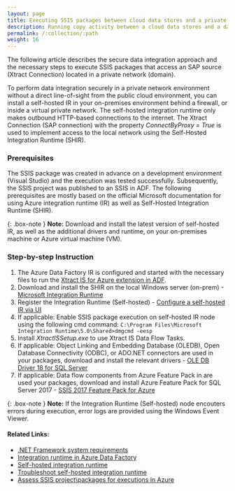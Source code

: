 ```yaml
---
layout: page
title: Executing SSIS packages between cloud data stores and a private network data storage.
description: Running copy activity between a cloud data stores and a data store in private network
permalink: /:collection/:path
weight: 16
---
```


The following article describes the secure data integration approach and the necessary steps to execute SSIS packages that access an SAP source (Xtract Connection) located in a private network (domain).

To perform data integration securely in a private network environment without a direct line-of-sight from the public cloud environment, you can install a self-hosted IR in your on-premises environment behind a firewall, or inside a virtual private network. 
The self-hosted integration runtime only makes outbound HTTP-based connections to the internet. 
The Xtract Connection (SAP connection) with the property *ConnectByProxy = True* is used to implement access to the local network using the Self-Hosted Integration Runtime (SHIR).

### Prerequisites

The SSIS package was created in advance on a development environment (Visual Studio) and the execution was tested successfully. Subsequently, the SSIS project was published to an SSIS in ADF.
The following prerequisites are mostly based on the official Microsoft documentation for using Azure integration runtime (IR) as well as Self-Hosted Integration Runtime (SHIR). 

{: .box-note }
**Note:** Download and install the latest version of self-hosted IR, as well as the additional drivers and runtime, on your on-premises machine or Azure virtual machine (VM).

### Step-by-step Instruction

1. The Azure Data Factory IR is configured and started with the necessary files to run the [Xtract IS for Azure extension in ADF](https://help.theobald-software.com/en/xtract-is/for-azure/installation).
2. Download and install the SHIR on the local Windows server (on-prem) -[Microsoft Integration Runtime](https://www.microsoft.com/en-us/download/details.aspx?id=39717)
3. Register the Integration Runtime (Self-hosted) - [Configure a self-hosted IR via UI](https://learn.microsoft.com/en-US/azure/data-factory/create-self-hosted-integration-runtime?tabs=data-factory#configure-a-self-hosted-ir-via-ui)
4. If applicable: Enable SSIS package execution on self-hosted IR node using the following cmd command: `C:\Program Files\Microsoft Integration Runtime\5.0\Shared>dmgcmd -eesp`
5. Install *XtractISSetup.exe* to use Xtract IS Data Flow Tasks.
6. If applicable: Object Linking and Embedding Database (OLEDB), Open Database Connectivity (ODBC), or ADO.NET connectors are used in your packages, download and install the relevant drivers - [OLE DB Driver 18 for SQL Server](https://www.microsoft.com/en-us/download/details.aspx?id=56730)
7. If applicable: Data flow components from Azure Feature Pack in are used your packages, download and install Azure Feature Pack for SQL Server 2017 - [SSIS 2017 Feature Pack for Azure](https://www.microsoft.com/en-us/download/details.aspx?id=54798)


{: .box-note }
**Note:** If the Integration Runtime (Self-hosted) node encouters errors during execution, error logs are provided using the Windows Event Viewer.


#### Related Links:
- [.NET Framework system requirements](https://learn.microsoft.com/en-us/dotnet/framework/get-started/system-requirements)
- [Integration runtime in Azure Data Factory](https://learn.microsoft.com/en-US/azure/data-factory/concepts-integration-runtime#self-hosted-integration-runtime)
- [Self-hosted integration runtime](https://learn.microsoft.com/en-US/azure/data-factory/concepts-integration-runtime#self-hosted-integration-runtime)
- [Troubleshoot self-hosted integration runtime](https://learn.microsoft.com/en-us/azure/data-factory/self-hosted-integration-runtime-troubleshoot-guide?tabs=data-factory)
- [Assess SSIS project\packages for executions in Azure](https://learn.microsoft.com/en-us/azure/data-factory/how-to-invoke-ssis-package-ssdt#assess-ssis-projectpackages-for-executions-in-azure)
